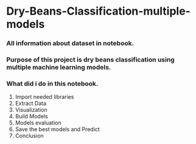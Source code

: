 # Dry-Beans-Classification-multiple-models

### All information about dataset in notebook.

### Purpose of this project is dry beans classification using multiple machine learning models.

### What did i do in this notebook.
1. Import needed libraries
2. Extract Data
3. Visualization
4. Build Models
5. Models evaluation
6. Save the best models and Predict
7. Conclusion
